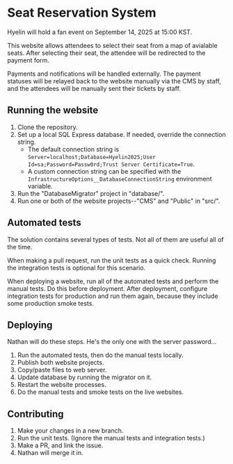 # Seat Reservation System

Hyelin will hold a fan event on September 14, 2025 at 15:00 KST.

This website allows attendees to select their seat from a map of avialable seats. After selecting their seat, the attendee will be redirected to the payment form.

Payments and notifications will be handled externally. The payment statuses will be relayed back to the website manually via the CMS by staff, and the attendees will be manually sent their tickets by staff.


## Running the website

 1. Clone the repository.
 1. Set up a local SQL Express database. If needed, override the connection string.
	* The default connection string is `Server=localhost;Database=Hyelin2025;User Id=sa;Password=Passw0rd;Trust Server Certificate=True`.
	* A custom connection string can be specified with the `InfrastructureOptions__DatabaseConnectionString` environment variable.
 1. Run the "DatabaseMigrator" project in "database/".
 1. Run one or both of the website projects--"CMS" and "Public" in "src/".


## Automated tests

The solution contains several types of tests. Not all of them are useful all of the time.

When making a pull request, run the unit tests as a quick check. Running the integration tests is optional for this scenario.

When deploying a website, run all of the automated tests and perform the manual tests. Do this before deployment. After deployment, configure integration tests for production and run them again, because they include some production smoke tests.


## Deploying

Nathan will do these steps. He's the only one with the server password...

 1. Run the automated tests, then do the manual tests locally.
 1. Publish both website projects.
 1. Copy/paste files to web server.
 1. Update database by running the migrator on it.
 1. Restart the website processes.
 1. Do the manual tests and smoke tests on the live websites.


## Contributing

 1. Make your changes in a new branch.
 2. Run the unit tests. (Ignore the manual tests and integration tests.)
 3. Make a PR, and link the issue.
 4. Nathan will merge it in.
